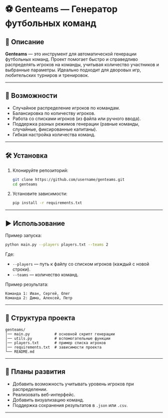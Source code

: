 # ⚽ Genteams — Генератор футбольных команд

## 📌 Описание

**Genteams** — это инструмент для автоматической генерации футбольных команд.
Проект помогает быстро и справедливо распределять игроков на команды, учитывая количество участников и выбранные параметры. Идеально подходит для дворовых игр, любительских турниров и тренировок.

---

## 🚀 Возможности

* Случайное распределение игроков по командам.
* Балансировка по количеству игроков.
* Работа со списками игроков (из файла или ручного ввода).
* Поддержка разных режимов генерации (равные команды, случайные, фиксированные капитаны).
* Гибкая настройка количества команд.

---

## 🛠 Установка

1. Клонируйте репозиторий:

   ```bash
   git clone https://github.com/username/genteams.git
   cd genteams
   ```
2. Установите зависимости:

   ```bash
   pip install -r requirements.txt
   ```

---

## ▶️ Использование

Пример запуска:

```bash
python main.py --players players.txt --teams 2
```

Где:

* `--players` — путь к файлу со списком игроков (каждый с новой строки).
* `--teams` — количество команд.

Пример результата:

```
Команда 1: Иван, Сергей, Олег
Команда 2: Дима, Алексей, Петр
```

---

## 📂 Структура проекта

```
genteams/
│── main.py           # основной скрипт генерации
│── utils.py          # вспомогательные функции
│── players.txt       # пример списка игроков
│── requirements.txt  # зависимости проекта
└── README.md
```

---

## 📝 Планы развития

* Добавить возможность учитывать уровень игроков при распределении.
* Реализовать веб-интерфейс.
* Добавить визуализацию команд.
* Поддержка сохранения результатов в `.json` или `.csv`.

---
